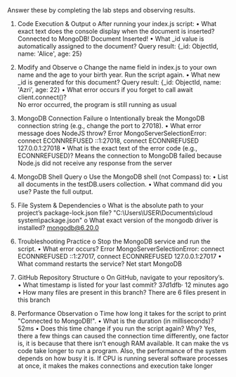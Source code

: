 Answer these by completing the lab steps and observing results. 
1.	Code Execution & Output o After running your index.js script: 
•	What exact text does the console display when the document is inserted?
Connected to MongoDB!
Document Inserted!
•	What _id value is automatically assigned to the document?
Query result: {_id: ObjectId, name: 'Alice', age: 25}

2.	Modify and Observe o Change the name field in index.js to your own name and the age to your birth year. Run the script again. 
•	What new _id is generated for this document?
Query result: {_id: ObjectId, name: 'Azri', age: 22}
•	What error occurs if you forget to call await	client.connect()?  
No error occurred, the program is still running as usual

3.	MongoDB Connection Failure o Intentionally break the MongoDB connection string (e.g., change the port to 27018). 
•	What error message does NodeJS throw? 
Error MongoServerSelectionError: connect ECONNREFUSED ::1:27018, connect ECONNREFUSED 127.0.0.1:27018
•	What is the exact text of the error code (e.g., ECONNREFUSED)?
Means the connection to MongoDB failed because Node.js did not receive any response from the server

4.	MongoDB Shell Query 
o	Use the MongoDB shell (not Compass) to: 
•	List all documents in the testDB.users collection. 
•	What command did you use? Paste the full output.

6.	File System & Dependencies 
o	What is the absolute path to your project’s package-lock.json file? 
"C:\Users\USER\Documents\cloud system\package.json"
o	What exact version of the mongodb driver is installed? 
mongodb@6.20.0

6.	Troubleshooting Practice o Stop the MongoDB service and run the script. 
•	What error occurs? 
Error MongoServerSelectionError: connect ECONNREFUSED ::1:27017, connect ECONNREFUSED 127.0.0.1:27017
•	What command restarts the service? 
Net start MongoDB

7.	GitHub Repository Structure o On GitHub, navigate to your repository’s. 
•	What timestamp is listed for your last commit?
37d1dfb· 12 minutes ago
•	How many files are present in this branch? 
There are 6 files present in this branch

8.	Performance Observation o Time how long it takes for the script to print "Connected	to	MongoDB!". 
•	What is the duration (in milliseconds)?
52ms
•	Does this time change if you run the script again? Why? 
Yes, there a few things can caused the connection time differently, one factor is, it is because that there isn’t enough RAM available. It can make the vs code take  longer to run a program. Also, the performance of the system depends on how busy it is. If CPU is running several software processes at once, it makes the makes connections and execution take longer







